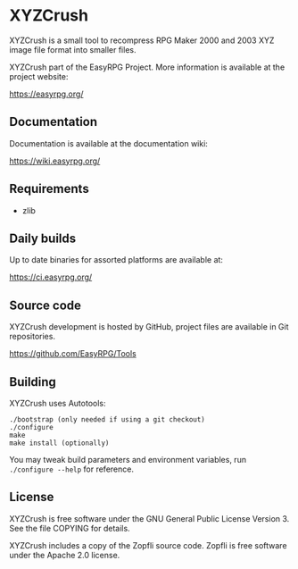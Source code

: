 XYZCrush
========

XYZCrush is a small tool to recompress RPG Maker 2000 and 2003 XYZ image file
format into smaller files.

XYZCrush part of the EasyRPG Project.
More information is available at the project website:

https://easyrpg.org/


Documentation
-------------

Documentation is available at the documentation wiki:

https://wiki.easyrpg.org/


Requirements
------------

 * zlib


Daily builds
------------

Up to date binaries for assorted platforms are available at:

https://ci.easyrpg.org/


Source code
-----------

XYZCrush development is hosted by GitHub, project files are available in Git
repositories.

https://github.com/EasyRPG/Tools


Building
--------

XYZCrush uses Autotools:

    ./bootstrap (only needed if using a git checkout)
    ./configure
    make
    make install (optionally)

You may tweak build parameters and environment variables, run
`./configure --help` for reference.


License
-------

XYZCrush is free software under the GNU General Public License Version 3.
See the file COPYING for details.

XYZCrush includes a copy of the Zopfli source code.
Zopfli is free software under the Apache 2.0 license.
